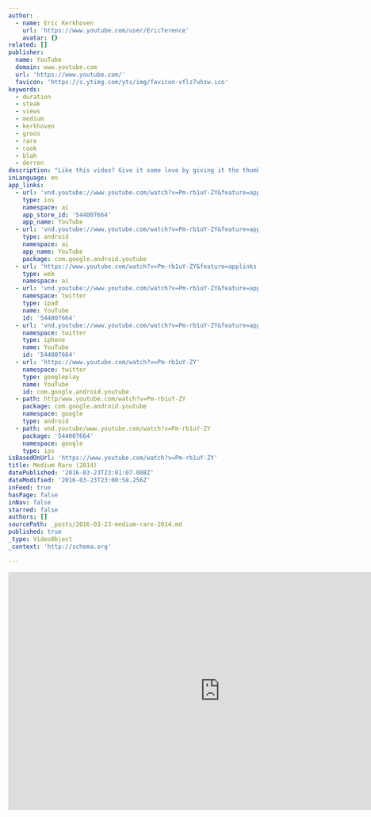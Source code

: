 ```yaml
---
author:
  - name: Eric Kerkhoven
    url: 'https://www.youtube.com/user/EricTerence'
    avatar: {}
related: []
publisher:
  name: YouTube
  domain: www.youtube.com
  url: 'https://www.youtube.com/'
  favicon: 'https://s.ytimg.com/yts/img/favicon-vflz7uhzw.ico'
keywords:
  - duration
  - steak
  - views
  - medium
  - kerkhoven
  - groos
  - rare
  - cook
  - blah
  - derren
description: "Like this video? Give it some love by giving it the thumbs up, subscribing, leaving a comment or sharing it: FB: http://goo.gl/sZ1F9y Tweet: http://goo.gl/jpfPib Medium Rare is a short film about a man who prepares his last supper before he's arrested. Medium Rare is een korte film over een man die zijn laatste avondmaal klaarmaakt voordat hij wordt gearresteerd."
inLanguage: en
app_links:
  - url: 'vnd.youtube://www.youtube.com/watch?v=Pm-rb1uY-ZY&feature=applinks'
    type: ios
    namespace: ai
    app_store_id: '544007664'
    app_name: YouTube
  - url: 'vnd.youtube://www.youtube.com/watch?v=Pm-rb1uY-ZY&feature=applinks'
    type: android
    namespace: ai
    app_name: YouTube
    package: com.google.android.youtube
  - url: 'https://www.youtube.com/watch?v=Pm-rb1uY-ZY&feature=applinks'
    type: web
    namespace: ai
  - url: 'vnd.youtube://www.youtube.com/watch?v=Pm-rb1uY-ZY&feature=applinks'
    namespace: twitter
    type: ipad
    name: YouTube
    id: '544007664'
  - url: 'vnd.youtube://www.youtube.com/watch?v=Pm-rb1uY-ZY&feature=applinks'
    namespace: twitter
    type: iphone
    name: YouTube
    id: '544007664'
  - url: 'https://www.youtube.com/watch?v=Pm-rb1uY-ZY'
    namespace: twitter
    type: googleplay
    name: YouTube
    id: com.google.android.youtube
  - path: http/www.youtube.com/watch?v=Pm-rb1uY-ZY
    package: com.google.android.youtube
    namespace: google
    type: android
  - path: vnd.youtube/www.youtube.com/watch?v=Pm-rb1uY-ZY
    package: '544007664'
    namespace: google
    type: ios
isBasedOnUrl: 'https://www.youtube.com/watch?v=Pm-rb1uY-ZY'
title: Medium Rare (2014)
datePublished: '2016-03-23T23:01:07.008Z'
dateModified: '2016-03-23T23:00:58.256Z'
inFeed: true
hasPage: false
inNav: false
starred: false
authors: []
sourcePath: _posts/2016-03-23-medium-rare-2014.md
published: true
_type: VideoObject
_context: 'http://schema.org'

---
```

<iframe src="https://cdn.embedly.com/widgets/media.html?src=https%3A%2F%2Fwww.youtube.com%2Fembed%2FPm-rb1uY-ZY%3Ffeature%3Doembed&amp;url=https%3A%2F%2Fwww.youtube.com%2Fwatch%3Fv%3DPm-rb1uY-ZY&amp;image=https%3A%2F%2Fi.ytimg.com%2Fvi%2FPm-rb1uY-ZY%2Fhqdefault.jpg&amp;key=b7d04c9b404c499eba89ee7072e1c4f7&amp;type=text%2Fhtml&amp;schema=youtube" width="854" height="480" scrolling="no" frameborder="0" allowfullscreen="allowfullscreen" style=""></iframe>